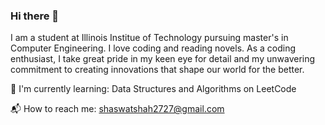 ### Hi there 👋

I am a student at Illinois Institue of Technology pursuing master's in Computer Engineering. I love coding and reading novels.
As a coding enthusiast, I take great pride in my keen eye for detail and my unwavering commitment to creating innovations that shape our world for the better.

🌱 I'm currently learning:
    Data Structures and Algorithms on LeetCode
    
📬 How to reach me: shaswatshah2727@gmail.com

